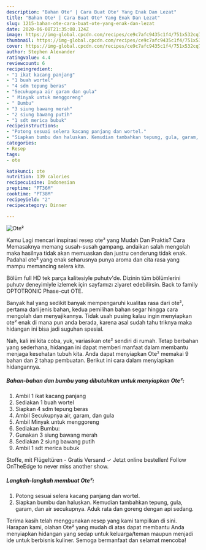 ```yaml
---
description: "Bahan Ote² | Cara Buat Ote² Yang Enak Dan Lezat"
title: "Bahan Ote² | Cara Buat Ote² Yang Enak Dan Lezat"
slug: 1215-bahan-ote-cara-buat-ote-yang-enak-dan-lezat
date: 2020-06-08T21:35:08.124Z
image: https://img-global.cpcdn.com/recipes/ce9c7afc9435c1f4/751x532cq70/ote-foto-resep-utama.jpg
thumbnail: https://img-global.cpcdn.com/recipes/ce9c7afc9435c1f4/751x532cq70/ote-foto-resep-utama.jpg
cover: https://img-global.cpcdn.com/recipes/ce9c7afc9435c1f4/751x532cq70/ote-foto-resep-utama.jpg
author: Stephen Alexander
ratingvalue: 4.4
reviewcount: 6
recipeingredient:
- "1 ikat kacang panjang"
- "1 buah wortel"
- "4 sdm tepung beras"
- "Secukupnya air garam dan gula"
- " Minyak untuk menggoreng"
- " Bumbu"
- "3 siung bawang merah"
- "2 siung bawang putih"
- "1 sdt merica bubuk"
recipeinstructions:
- "Potong sesuai selera kacang panjang dan wortel."
- "Siapkan bumbu dan haluskan. Kemudian tambahkan tepung, gula, garam, dan air secukupnya. Aduk rata dan goreng dengan api sedang."
categories:
- Resep
tags:
- ote

katakunci: ote 
nutrition: 139 calories
recipecuisine: Indonesian
preptime: "PT36M"
cooktime: "PT38M"
recipeyield: "2"
recipecategory: Dinner

---
```



![Ote²](https://img-global.cpcdn.com/recipes/ce9c7afc9435c1f4/751x532cq70/ote-foto-resep-utama.jpg)

Kamu Lagi mencari inspirasi resep ote² yang Mudah Dan Praktis? Cara Memasaknya memang susah-susah gampang. andaikan salah mengolah maka hasilnya tidak akan memuaskan dan justru cenderung tidak enak. Padahal ote² yang enak seharusnya punya aroma dan cita rasa yang mampu memancing selera kita.

Bölüm full HD tek parça kalitesiyle puhutv&#39;de. Dizinin tüm bölümlerini puhutv deneyimiyle izlemek için sayfamızı ziyaret edebilirsin. Back to family OPTOTRONIC Phase-cut OTE.

Banyak hal yang sedikit banyak mempengaruhi kualitas rasa dari ote², pertama dari jenis bahan, kedua pemilihan bahan segar hingga cara mengolah dan menyajikannya. Tidak usah pusing kalau ingin menyiapkan ote² enak di mana pun anda berada, karena asal sudah tahu triknya maka hidangan ini bisa jadi suguhan spesial.


Nah, kali ini kita coba, yuk, variasikan ote² sendiri di rumah. Tetap berbahan yang sederhana, hidangan ini dapat memberi manfaat dalam membantu menjaga kesehatan tubuh kita. Anda dapat menyiapkan Ote² memakai 9 bahan dan 2 tahap pembuatan. Berikut ini cara dalam menyiapkan hidangannya.

<!--inarticleads1-->

##### Bahan-bahan dan bumbu yang dibutuhkan untuk menyiapkan Ote²:

1. Ambil 1 ikat kacang panjang
1. Sediakan 1 buah wortel
1. Siapkan 4 sdm tepung beras
1. Ambil Secukupnya air, garam, dan gula
1. Ambil  Minyak untuk menggoreng
1. Sediakan  Bumbu:
1. Gunakan 3 siung bawang merah
1. Sediakan 2 siung bawang putih
1. Ambil 1 sdt merica bubuk


Stoffe, mit Flügeltüren - Gratis Versand ✓ Jetzt online bestellen! Follow OnTheEdge to never miss another show. 

<!--inarticleads2-->

##### Langkah-langkah membuat Ote²:

1. Potong sesuai selera kacang panjang dan wortel.
1. Siapkan bumbu dan haluskan. Kemudian tambahkan tepung, gula, garam, dan air secukupnya. Aduk rata dan goreng dengan api sedang.




Terima kasih telah menggunakan resep yang kami tampilkan di sini. Harapan kami, olahan Ote² yang mudah di atas dapat membantu Anda menyiapkan hidangan yang sedap untuk keluarga/teman maupun menjadi ide untuk berbisnis kuliner. Semoga bermanfaat dan selamat mencoba!
